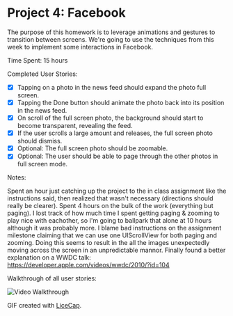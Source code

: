 # Project 4: Facebook

The purpose of this homework is to leverage animations and gestures to transition between screens. We're going to use the techniques from this week to implement some interactions in Facebook.

Time Spent: 15 hours

Completed User Stories:
* [x]	Tapping on a photo in the news feed should expand the photo full screen.
* [x]	Tapping the Done button should animate the photo back into its position in the news feed.
* [x]	On scroll of the full screen photo, the background should start to become transparent, revealing the feed.
* [x]	If the user scrolls a large amount and releases, the full screen photo should dismiss.
* [x]	Optional: The full screen photo should be zoomable.
* [x]	Optional: The user should be able to page through the other photos in full screen mode.

Notes:

Spent an hour just catching up the project to the in class assignment like the instructions said, then realized that wasn't necessary (directions should really be clearer).
Spent 4 hours on the bulk of the work (everything but paging).
I lost track of how much time I spent getting paging & zooming to play nice with eachother, so I'm going to ballpark that alone at 10 hours although it was probably more. I blame bad instructions on the assignment milestone claiming that we can use one UIScrollView for both paging and zooming. Doing this seems to result in the all the images unexpectedly moving across the screen in an unpredictable mannor. Finally found a better explanation on a WWDC talk:
https://developer.apple.com/videos/wwdc/2010/?id=104

Walkthrough of all user stories:

![Video Walkthrough](demo.gif)

GIF created with [LiceCap](http://www.cockos.com/licecap/).
